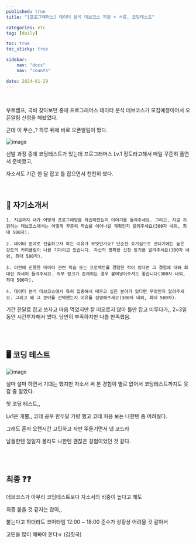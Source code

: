 ```yaml
---
published: true
title: "[프로그래머스] 데이터 분석 데브코스 지원 + 서류, 코딩테스트"

categories: etc
tag: [daily]

toc: true
toc_sticky: true

sidebar:
    nav: "docs"
    nav: "counts"

date: 2024-01-29
---
```

<br>

부트캠프, 국비 찾아보던 중에 프로그래머스 데이터 분석 데브코스가 모집예정이어서 오픈알림 신청을 해놨었다.

근데 이 무슨,,? 하루 뒤에 바로 오픈알림이 떴다.

![image](https://github.com/leejongseok1/leejongseok1.github.io/assets/79849878/baf3618b-ee9e-4746-bf31-b0f830cda74c)

선발 과정 중에 코딩테스트가 있는데 프로그래머스 Lv.1 정도라고해서 매일 꾸준히 풀면서 준비했고,

자소서도 기간 한 달 잡고 틀 잡으면서 천천히 썼다.

<br>

## 📄 자기소개서

```
1. 지금까지 내가 어떻게 프로그래밍을 학습해왔는지 이야기를 들려주세요. 그리고, 지금 지원하는 데브코스에서는 어떻게 꾸준히 학습을 이어나갈 계획인지 알려주세요(300자 내외, 최대 500자).

2. 데이터 분야로 진출하고자 하는 이유가 무엇인가요? 단순한 호기심으로 견디기에는 높은 강도의 커리큘럼이 나를 기다리고 있습니다. 자신의 명확한 신청 동기를 알려주세요(300자 내외, 최대 500자).

3. 이전에 진행한 데이터 관련 학습 또는 프로젝트를 경험한 적이 있다면 그 경험에 대해 최대한 자세히 들려주세요. 외부 링크가 존재하는 경우 붙여넣어주셔도 좋습니다(300자 내외, 최대 500자).

4. 데이터 분석 데브코스에서 특히 집중해서 배우고 싶은 분야가 있다면 무엇인지 알려주세요. 그리고 왜 그 분야를 선택했는지 이유를 설명해주세요(300자 내외, 최대 500자).
```

기간 한달로 잡고 쓰자고 마음 먹었지만 잘 떠오르지 않아 틀만 잡고 미루다가,, 2~3일 동안 시간투자해서 썼다. 당연히 부족하지만 나름 만족했음.

<br>
<br>

## 🖥️ 코딩 테스트

![image](https://github.com/leejongseok1/leejongseok1.github.io/assets/79849878/888288d4-18bc-4aef-ae26-a5321ebf6600)

설마 설마 하면서 기대는 했지만 자소서 써 본 경험이 별로 없어서 코딩테스트까지도 못 갈 줄 알았다.

첫 코딩 테스트,,

Lv1은 개뿔,, 코테 공부 한두달 가량 했고 코테 처음 보는 나한텐 좀 어려웠다.

그래도 혼자 오랜시간 고민하고 자판 뚜들기면서 낸 코드라 

남들한텐 껌일지 몰라도 나한텐 괜찮은 경험이었던 것 같다.

<br>
<br>

## 최종 ❓❓

데브코스가 아무리 코딩테스트보다 자소서의 비중이 높다고 해도

최종 붙을 것 같지는 않아,,

붙는다고 하더라도 코어타임 12:00 ~ 18:00 준수가 상황상 어려울 것 같아서

고민을 많이 해봐야 한다ㅠ (김칫국)